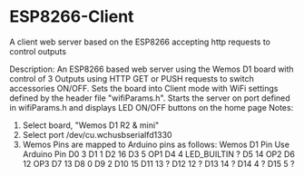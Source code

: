 # ESP8266-Client
A client web server based on the ESP8266 accepting http requests to control outputs

Description:
An ESP8266 based web server using the Wemos D1 board with control of
3 Outputs using HTTP GET or PUSH requests to switch accessories ON/OFF.
Sets the board into Client mode with WiFi settings defined by the
header file "wifiParams.h".
Starts the server on port <hostPort> defined in wifiParams.h and
displays LED ON/OFF buttons on the home page
Notes:
   1. Select board, "Wemos D1 R2 & mini"
   2. Select port /dev/cu.wchusbserialfd1330
   3. Wemos Pins are mapped to Arduino pins as follows:
       Wemos D1 Pin       Use Arduino Pin
            D0                   3
            D1                   1
            D2                  16
            D3                   5     OP1
            D4                   4     LED_BUILTIN ?
            D5                  14     OP2
            D6                  12     OP3
            D7                  13
            D8                   0
            D9                   2
            D10                 15
            D11                 13     ?
            D12                 12     ?
            D13                 14     ?
            D14                  4     ?
            D15                  5     ?
